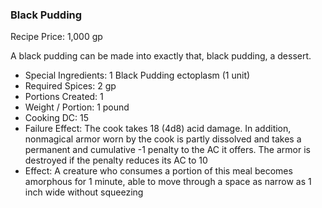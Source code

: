 ### Black Pudding

Recipe Price: 1,000 gp

A black pudding can be made into exactly that, black pudding, a dessert.

- ﻿﻿Special Ingredients: 1 Black Pudding ectoplasm (1 unit)
- ﻿﻿Required Spices: 2 gp
- ﻿﻿Portions Created: 1
- ﻿﻿Weight / Portion: 1 pound
- ﻿﻿Cooking DC: 15
- ﻿﻿Failure Effect: The cook takes 18 (4d8) acid damage. In addition, nonmagical armor worn by the cook is partly dissolved and takes a permanent and cumulative -1 penalty to the AC it offers. The armor is destroyed if the penalty reduces its AC to 10
- ﻿﻿Effect: A creature who consumes a portion of this meal becomes amorphous for 1 minute, able to move through a space as narrow as 1 inch wide without squeezing
